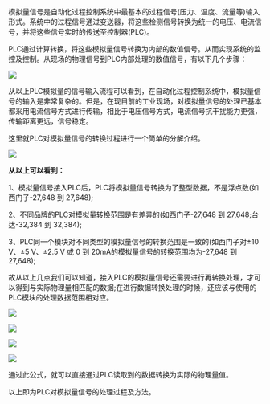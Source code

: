 
模拟量信号是自动化过程控制系统中最基本的过程信号(压力、温度、流量等)输入形式。系统中的过程信号通过变送器，将这些检测信号转换为统一的电压、电流信号，并将这些信号实时的传送至控制器(PLC)。  

PLC通过计算转换，将这些模拟量信号转换为内部的数值信号。从而实现系统的监控及控制。从现场的物理信号到PLC内部处理的数值信号，有以下几个步骤：

![](../readme.assets/Pasted%20image%2020241221210242.png)

从以上PLC模拟量的信号输入流程可以看到，在自动化过程控制系统中，模拟量信号的输入是非常复杂的。但是，在现目前的工业现场，对模拟量信号的处理已基本都采用电流信号方式进行传输，相比于电压信号方式，电流信号抗干扰能力更强，传输距离更远，信号稳定。

  

这里就PLC对模拟量信号的转换过程进行一个简单的分解介绍。

![](../readme.assets/Pasted%20image%2020241221210254.png)

**从以上可以看到：**

1、模拟量信号接入PLC后，PLC将模拟量信号转换为了整型数据，不是浮点数(如西门子-27,648 到 27,648);

  

2、不同品牌的PLC对模拟量转换范围是有差异的(如西门子-27,648 到 27,648;台达-32,384 到 32,384);

  

3、PLC同一个模块对不同类型的模拟量信号的转换范围是一致的(如西门子对±10 V、±5 V、±2.5 V 或 0 到 20mA的模拟量信号的转换范围均为-27,648 到 27,648);

  

故从以上几点我们可以知道，接入PLC的模拟量信号还需要进行再转换处理，才可以得到与实际物理量相匹配的数据;在进行数据转换处理的时候，还应该与使用的PLC模块的处理数据范围相对应。

![](../readme.assets/Pasted%20image%2020241221210309.png)

![](../readme.assets/Pasted%20image%2020241221210323.png)

![](../readme.assets/Pasted%20image%2020241221210335.png)

![](../readme.assets/Pasted%20image%2020241221210345.png)

通过此公式，就可以直接通过PLC读取到的数据转换为实际的物理量值。

以上即为PLC对模拟量信号的处理过程及方法。


